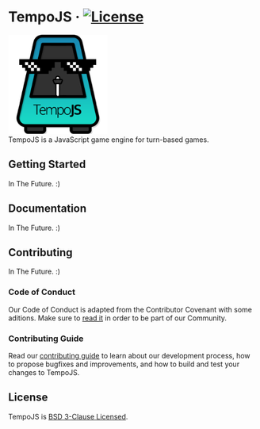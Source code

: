 # TempoJS · [![License](https://img.shields.io/badge/License-BSD%203--Clause-blue.svg)](https://opensource.org/licenses/BSD-3-Clause)

<img src="./images/TempoJSLogo.png" alt="drawing" width="200"/><br />
TempoJS is a JavaScript game engine for turn-based games.

## Getting Started

In The Future. :)

## Documentation

In The Future. :)

## Contributing

In The Future. :)

### Code of Conduct

Our Code of Conduct is adapted from the Contributor Covenant with some aditions. Make sure to [read it](https://github.com/Katreque/TempoJS/blob/master/CODE_OF_CONDUCT.md) in order to be part of our Community.

### Contributing Guide

Read our [contributing guide](https://github.com/Katreque/TempoJS/blob/master/CONTRIBUTING.md) to learn about our development process, how to propose bugfixes and improvements, and how to build and test your changes to TempoJS.

## License

TempoJS is [BSD 3-Clause Licensed](https://github.com/Katreque/TempoJS/blob/master/LICENSE).

